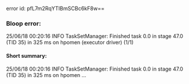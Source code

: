 error id: pfL7m2RqYTIBmSCBc6kF8w==
### Bloop error:

25/06/18 00:20:16 INFO TaskSetManager: Finished task 0.0 in stage 47.0 (TID 35) in 325 ms on hpomen (executor driver) (1/1)
#### Short summary: 

25/06/18 00:20:16 INFO TaskSetManager: Finished task 0.0 in stage 47.0 (TID 35) in 325 ms on hpomen ...